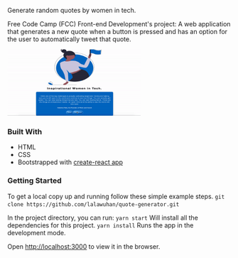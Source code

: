 Generate random quotes by women in tech.

Free Code Camp (FCC) Front-end Development's project:
A web application that generates a new quote when a button is pressed and has an option for the user to automatically tweet that quote.

<img src="https://raw.githubusercontent.com/lalawuhan/quote-generator/master/src/appreview.gif" width="300" height="150" alt="project demo gif"  />

### Built With

-   HTML
-   CSS
-   Bootstrapped with [create-react app](https://reactjs.org/docs/create-a-new-react-app.html)

### Getting Started

To get a local copy up and running follow these simple example steps.
`git clone https://github.com/lalawuhan/quote-generator.git`

In the project directory, you can run:
`yarn start`
Will install all the dependencies for this project.
`yarn install`
Runs the app in the development mode.<br />

Open [http://localhost:3000](http://localhost:3000) to view it in the browser.
